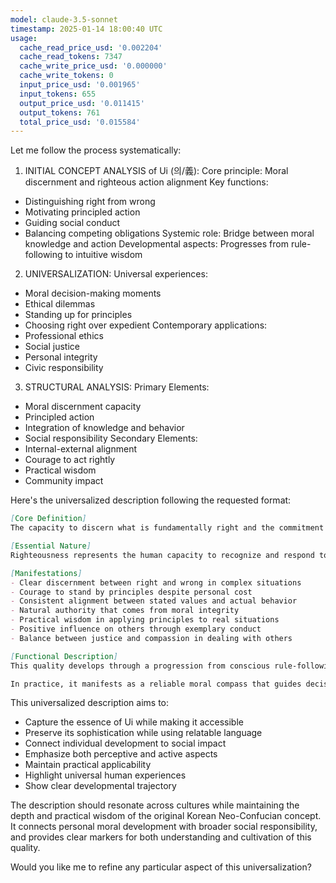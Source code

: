```yaml
---
model: claude-3.5-sonnet
timestamp: 2025-01-14 18:00:40 UTC
usage:
  cache_read_price_usd: '0.002204'
  cache_read_tokens: 7347
  cache_write_price_usd: '0.000000'
  cache_write_tokens: 0
  input_price_usd: '0.001965'
  input_tokens: 655
  output_price_usd: '0.011415'
  output_tokens: 761
  total_price_usd: '0.015584'
---
```


Let me follow the process systematically:

1. INITIAL CONCEPT ANALYSIS of Ui (의/義):
Core principle: Moral discernment and righteous action alignment
Key functions: 
- Distinguishing right from wrong
- Motivating principled action
- Guiding social conduct
- Balancing competing obligations
Systemic role: Bridge between moral knowledge and action
Developmental aspects: Progresses from rule-following to intuitive wisdom

2. UNIVERSALIZATION:
Universal experiences:
- Moral decision-making moments
- Ethical dilemmas
- Standing up for principles
- Choosing right over expedient
Contemporary applications:
- Professional ethics
- Social justice
- Personal integrity
- Civic responsibility

3. STRUCTURAL ANALYSIS:
Primary Elements:
- Moral discernment capacity
- Principled action
- Integration of knowledge and behavior
- Social responsibility
Secondary Elements:
- Internal-external alignment
- Courage to act rightly
- Practical wisdom
- Community impact

Here's the universalized description following the requested format:

```markdown
[Core Definition]
The capacity to discern what is fundamentally right and the commitment to align one's actions with this understanding, even when challenging or costly. It manifests as the integration of moral clarity, principled action, and practical wisdom in navigating life's ethical dimensions.

[Essential Nature]
Righteousness represents the human capacity to recognize and respond to moral truth beyond mere social conventions or personal advantage. It operates as both an perceptive faculty - allowing us to distinguish right from wrong - and an active force that compels us to embody our highest understanding through concrete actions. This quality bridges our moral knowledge with our behavior, transforming abstract principles into lived reality.

[Manifestations]
- Clear discernment between right and wrong in complex situations
- Courage to stand by principles despite personal cost
- Consistent alignment between stated values and actual behavior
- Natural authority that comes from moral integrity
- Practical wisdom in applying principles to real situations
- Positive influence on others through exemplary conduct
- Balance between justice and compassion in dealing with others

[Functional Description]
This quality develops through a progression from conscious rule-following to intuitive moral wisdom. It begins with learning ethical principles and practicing deliberate choice-making, gradually becoming internalized as direct moral perception and natural righteous action. The development requires both intellectual understanding and practical experience, strengthened through facing and resolving real ethical challenges.

In practice, it manifests as a reliable moral compass that guides decision-making and behavior across all life domains. It enables one to navigate complex ethical situations with clarity and wisdom, maintaining integrity while adapting to circumstances. This quality earns the natural respect of others and contributes to the moral fabric of community life, serving as a stabilizing force in social relationships and institutions.
```

This universalized description aims to:
- Capture the essence of Ui while making it accessible
- Preserve its sophistication while using relatable language
- Connect individual development to social impact
- Emphasize both perceptive and active aspects
- Maintain practical applicability
- Highlight universal human experiences
- Show clear developmental trajectory

The description should resonate across cultures while maintaining the depth and practical wisdom of the original Korean Neo-Confucian concept. It connects personal moral development with broader social responsibility, and provides clear markers for both understanding and cultivation of this quality.

Would you like me to refine any particular aspect of this universalization?
